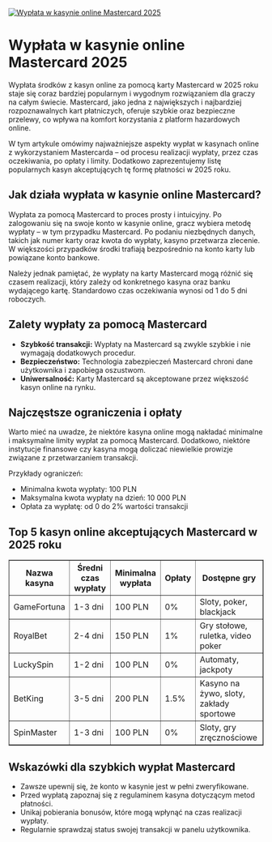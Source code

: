 [![Wypłata w kasynie online Mastercard 2025](https://123-caf.pages.dev/gitsignup.png)](https://vrmoo.ru/Bt82HjjY)

<h1>Wypłata w kasynie online Mastercard 2025</h1> <p>Wypłata środków z kasyn online za pomocą karty Mastercard w 2025 roku staje się coraz bardziej popularnym i wygodnym rozwiązaniem dla graczy na całym świecie. Mastercard, jako jedna z największych i najbardziej rozpoznawalnych kart płatniczych, oferuje szybkie oraz bezpieczne przelewy, co wpływa na komfort korzystania z platform hazardowych online.</p> <p>W tym artykule omówimy najważniejsze aspekty wypłat w kasynach online z wykorzystaniem Mastercarda – od procesu realizacji wypłaty, przez czas oczekiwania, po opłaty i limity. Dodatkowo zaprezentujemy listę popularnych kasyn akceptujących tę formę płatności w 2025 roku.</p>  <h2>Jak działa wypłata w kasynie online Mastercard?</h2> <p>Wypłata za pomocą Mastercard to proces prosty i intuicyjny. Po zalogowaniu się na swoje konto w kasynie online, gracz wybiera metodę wypłaty – w tym przypadku Mastercard. Po podaniu niezbędnych danych, takich jak numer karty oraz kwota do wypłaty, kasyno przetwarza zlecenie. W większości przypadków środki trafiają bezpośrednio na konto karty lub powiązane konto bankowe.</p> <p>Należy jednak pamiętać, że wypłaty na karty Mastercard mogą różnić się czasem realizacji, który zależy od konkretnego kasyna oraz banku wydającego kartę. Standardowo czas oczekiwania wynosi od 1 do 5 dni roboczych.</p>  <h2>Zalety wypłaty za pomocą Mastercard</h2> <ul>   <li><strong>Szybkość transakcji:</strong> Wypłaty na Mastercard są zwykle szybkie i nie wymagają dodatkowych procedur.</li>   <li><strong>Bezpieczeństwo:</strong> Technologia zabezpieczeń Mastercard chroni dane użytkownika i zapobiega oszustwom.</li>   <li><strong>Uniwersalność:</strong> Karty Mastercard są akceptowane przez większość kasyn online na rynku.</li> </ul>  <h2>Najczęstsze ograniczenia i opłaty</h2> <p>Warto mieć na uwadze, że niektóre kasyna online mogą nakładać minimalne i maksymalne limity wypłat za pomocą Mastercard. Dodatkowo, niektóre instytucje finansowe czy kasyna mogą doliczać niewielkie prowizje związane z przetwarzaniem transakcji.</p> <p>Przykłady ograniczeń:</p> <ul>   <li>Minimalna kwota wypłaty: 100 PLN</li>   <li>Maksymalna kwota wypłaty na dzień: 10 000 PLN</li>   <li>Opłata za wypłatę: od 0 do 2% wartości transakcji</li> </ul>  <h2>Top 5 kasyn online akceptujących Mastercard w 2025 roku</h2> <table border="1" cellspacing="0" cellpadding="6">   <thead>     <tr>       <th>Nazwa kasyna</th>       <th>Średni czas wypłaty</th>       <th>Minimalna wypłata</th>       <th>Opłaty</th>       <th>Dostępne gry</th>     </tr>   </thead>   <tbody>     <tr>       <td>GameFortuna</td>       <td>1-3 dni</td>       <td>100 PLN</td>       <td>0%</td>       <td>Sloty, poker, blackjack</td>     </tr>     <tr>       <td>RoyalBet</td>       <td>2-4 dni</td>       <td>150 PLN</td>       <td>1%</td>       <td>Gry stołowe, ruletka, video poker</td>     </tr>     <tr>       <td>LuckySpin</td>       <td>1-2 dni</td>       <td>100 PLN</td>       <td>0%</td>       <td>Automaty, jackpoty</td>     </tr>     <tr>       <td>BetKing</td>       <td>3-5 dni</td>       <td>200 PLN</td>       <td>1.5%</td>       <td>Kasyno na żywo, sloty, zakłady sportowe</td>     </tr>     <tr>       <td>SpinMaster</td>       <td>1-3 dni</td>       <td>100 PLN</td>       <td>0%</td>       <td>Sloty, gry zręcznościowe</td>     </tr>   </tbody> </table>  <h2>Wskazówki dla szybkich wypłat Mastercard</h2> <ul>   <li>Zawsze upewnij się, że konto w kasynie jest w pełni zweryfikowane.</li>   <li>Przed wypłatą zapoznaj się z regulaminem kasyna dotyczącym metod płatności.</li>   <li>Unikaj pobierania bonusów, które mogą wpłynąć na czas realizacji wypłaty.</li>   <li>Regularnie sprawdzaj status swojej transakcji w panelu użytkownika.</li> </ul>